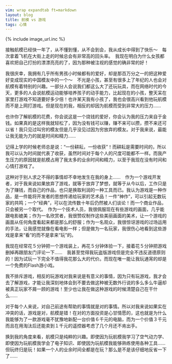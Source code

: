 ```yaml
---
vim: wrap expandtab ft=markdown
layout: blog
title: 航模 vs 游戏
tags: 心情
---
```

{% include image_url.inc %}

接触航模已经快一年了，从不懂到懂，从不会到会，我从成长中得到了快乐～　每次拿着飞机在大街上走的时候总会有非常高的回头率。　我现在明白为什么女孩都喜欢把自己打扮的漂漂亮亮的了，因为那种被注视的感觉的确非常的好！

我很庆幸，我拥有几乎所有男孩小时候都有的爱好，却是那百万分之一的把这种爱好变成现实的中国模友中的一个～　不光是小孩，甚至有很多上了年纪的人也会对航模有着特别的兴趣。一部分人会说我们都这么大了还玩玩具，而在网络时代的今天，更多的人会说航模运动能够培养孩子的动手能力，比起现在的小孩，整天呆在家里打游戏不知道要好多少倍！也许某天我有小孩了，我也会很高兴看到他玩航模而不是上网打游戏。但是现在的我，相反的却因为航模而受到非常大的压力……

也许你了解航模的花费，你会说这是一个烧钱的爱好，你会认为我的压力来自于金钱。如果真的是这样我就轻松了，因为没有钱可以赚，赚不来可以攒，攒不来还可以省！我只见过叫穷的模友但是几乎没见过因为穷放弃的模友。对于我来说，最能让我无能为力的就是时间和精力……

记得上学的时候老师总是说：“一份耕耘，一份收获”！而耕耘是需要时间的，所以我可以认为时间就代表了收获，虽然时间对于每个人的尺度可能都不一样。而我产生压力的原因就是航模占用了我太多的业余时间和精力，以至于我现在没有时间和心情打游戏了。

这种对于别人求之不得的事情却不幸地发生在我的身上……　作为一个游戏开发者，对于我来说如果放弃了游戏，就等于放弃了梦想，就等于从今以后，工作只是为了赚钱，而自己的作品，也只是换取利润的一种工具而已。我认为游戏是一种作品，是一件能将开发者的思想传递给玩家的艺术品！一件“神作”，可以引起无数玩家的共鸣；一个“经典”，可以在流传数十年后仍然被人们谈论！而一个商业作品，只会被另一个取代。　作为一个技术人员，我很佩服现在有些游戏的画面，几乎能跟电影媲美；作为一名欣赏者，我很赞叹制作这些美丽画面的美术，让一个游戏的画面从任何角度看起来都是那么的舒服；作为一名观众，我很惊讶游戏的过场运用的手法，让我感觉就像在看电影一样；但是做为一名玩家，我很伤心地看到这些游戏是拿来“看”的而不是拿来“玩”的。

我现在经常花５分钟把一个游戏装上，再花５分钟体验一下，接着花５分钟把游戏删掉再跟朋友门评论一下……　我甚至觉得我玩盗版游戏但是完全不违反道德原则的！因为试玩一下完全不值得我花那么大的代价。而现在唯一能让我玩通宵的却是一个免费的Flash游小戏。

我不排斥游戏，相反的玩游戏对我来说是有意义的事情，因为只有玩游戏，我才会去了解游戏，才能让我深刻地体会到不要去做这种被无数外行说的多么多么牛逼却被真正玩家不屑一顾的游戏！至少也让我在做这种游戏的时候清楚自己在干什么……

对于每个人来说，对自己前途有帮助的事情就是对的事情。所以对我来说如果实在冲突的话，游戏是对，航模是错！在对的方面投资是心甘情愿的，这也就是为什么我能够为了一款游戏毫不犹豫地新配一台价值６千元的电脑，而为一个价值３千元而且在用淘汰后还能卖到１千元的遥控器考虑了几个月还不肯出手。

换到我的角度来看，航模只是纯粹的兴趣。即使因为玩航模我学习了空气动力学、即使因为玩航模我学会了电子知识、即使因为玩航模我能够熟练使用各种工具……　但玩终归是玩！如果一个人的业余时间全都是在玩？那么是不是该仔细地反省一下了……
